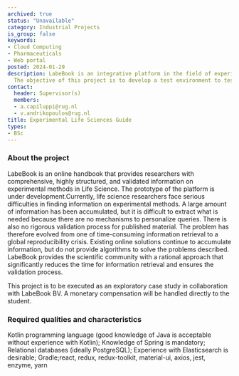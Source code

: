 ```yaml
---
archived: true
status: "Unavailable"
category: Industrial Projects
is_group: false
keywords:
- Cloud Computing
- Pharmaceuticals
- Web portal
posted: 2024-01-29
description: LabeBook is an integrative platform in the field of experimental science.
  The objective of this project is to develop a test environment to test its key functionalities
contact:
  header: Supervisor(s)
  members:
  - a.capiluppi@rug.nl
  - v.andrikopoulos@rug.nl
title: Experimental Life Sciences Guide
types:
- BSc
---
```


### About the project
LabeBook is an online handbook that provides researchers with comprehensive, highly structured, and
validated information on experimental methods in Life Science. The prototype of the platform is under
development.Currently, life science researchers face serious difficulties in finding information on experimental
methods. A large amount of information has been accumulated, but it is difficult to extract what is
needed because there are no mechanisms to personalize queries. There is also no rigorous validation
process for published material. The problem has therefore evolved from one of time-consuming
information retrieval to a global reproducibility crisis. Existing online solutions continue to accumulate
information, but do not provide algorithms to solve the problems described.
LabeBook provides the scientific community with a rational approach that significantly reduces the time
for information retrieval and ensures the validation process.

This project is to be executed as an exploratory case study in collaboration with LabeBook BV. A monetary compensation will be handled directly to the student. 

###  Required qualities and characteristics

Kotlin programming language (good knowledge of Java is acceptable without experience with Kotlin);
Knowledge of Spring is mandatory; Relational databases (ideally PostgreSQL); Experience with
Elasticsearch is desirable; Gradle;react, redux, redux-toolkit, material-ui, axios, jest, enzyme, yarn

